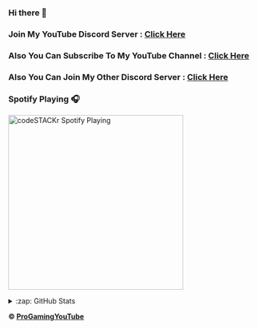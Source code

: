 ### Hi there 👋

### Join My YouTube Discord Server : [Click Here](https://dsc.gg/progamingyt)

### Also You Can Subscribe To My YouTube Channel : [Click Here](https://www.youtube.com/channel/UCyv4WTqcLaKPCXZa21BjI5g)

### Also You Can Join My Other Discord Server : [Click Here](https://dsc.gg/pro-op)

### Spotify Playing 🎧

[<img src="https://now-playing-codestackr.vercel.app/api/spotify-playing" alt="codeSTACKr Spotify Playing" width="350" />](https://open.spotify.com/user/swyqyimdc12jajde4vpwd2x1b)

</details>

<details>
  <summary>:zap: GitHub Stats</summary>

  <img align="left" alt="ProGamingYouTube's GitHub Stats" src="https://github-readme-stats.progaming.vercel.app/api?username=ProGamingYouTube&show_icons=true&hide_border=true" />

</details>

**© [ProGamingYouTube](https://github.com/ProGamingYouTube)**
